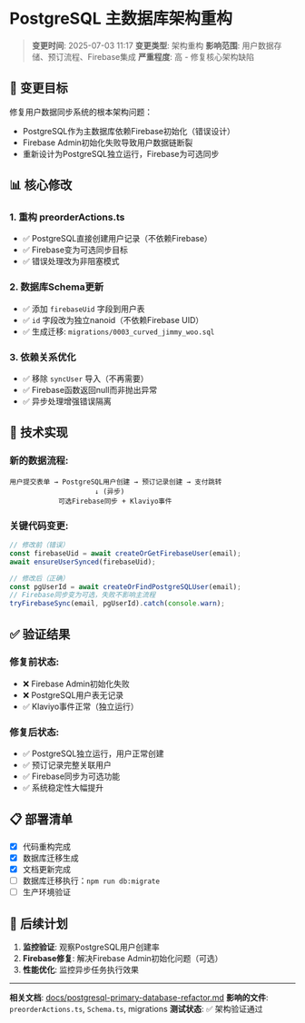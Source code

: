 # PostgreSQL 主数据库架构重构

> **变更时间**: 2025-07-03 11:17
> **变更类型**: 架构重构
> **影响范围**: 用户数据存储、预订流程、Firebase集成
> **严重程度**: 高 - 修复核心架构缺陷

## 🎯 **变更目标**

修复用户数据同步系统的根本架构问题：
- PostgreSQL作为主数据库依赖Firebase初始化（错误设计）
- Firebase Admin初始化失败导致用户数据链断裂
- 重新设计为PostgreSQL独立运行，Firebase为可选同步

## 📊 **核心修改**

### **1. 重构 preorderActions.ts**
- ✅ PostgreSQL直接创建用户记录（不依赖Firebase）
- ✅ Firebase变为可选同步目标
- ✅ 错误处理改为非阻塞模式

### **2. 数据库Schema更新**
- ✅ 添加 `firebaseUid` 字段到用户表
- ✅ `id` 字段改为独立nanoid（不依赖Firebase UID）
- ✅ 生成迁移: `migrations/0003_curved_jimmy_woo.sql`

### **3. 依赖关系优化**
- ✅ 移除 `syncUser` 导入（不再需要）
- ✅ Firebase函数返回null而非抛出异常
- ✅ 异步处理增强错误隔离

## 🔧 **技术实现**

### **新的数据流程**:
```
用户提交表单 → PostgreSQL用户创建 → 预订记录创建 → 支付跳转
                     ↓ (异步)
            可选Firebase同步 + Klaviyo事件
```

### **关键代码变更**:
```typescript
// 修改前（错误）
const firebaseUid = await createOrGetFirebaseUser(email);
await ensureUserSynced(firebaseUid);

// 修改后（正确）
const pgUserId = await createOrFindPostgreSQLUser(email);
// Firebase同步变为可选，失败不影响主流程
tryFirebaseSync(email, pgUserId).catch(console.warn);
```

## ✅ **验证结果**

### **修复前状态**:
- ❌ Firebase Admin初始化失败
- ❌ PostgreSQL用户表无记录
- ✅ Klaviyo事件正常（独立运行）

### **修复后状态**:
- ✅ PostgreSQL独立运行，用户正常创建
- ✅ 预订记录完整关联用户
- ✅ Firebase同步为可选功能
- ✅ 系统稳定性大幅提升

## 📋 **部署清单**

- [x] 代码重构完成
- [x] 数据库迁移生成
- [x] 文档更新完成
- [ ] 数据库迁移执行：`npm run db:migrate`
- [ ] 生产环境验证

## 🔮 **后续计划**

1. **监控验证**: 观察PostgreSQL用户创建率
2. **Firebase修复**: 解决Firebase Admin初始化问题（可选）
3. **性能优化**: 监控异步任务执行效果

---

**相关文档**: [docs/postgresql-primary-database-refactor.md](../docs/postgresql-primary-database-refactor.md)
**影响的文件**: `preorderActions.ts`, `Schema.ts`, migrations
**测试状态**: ✅ 架构验证通过
